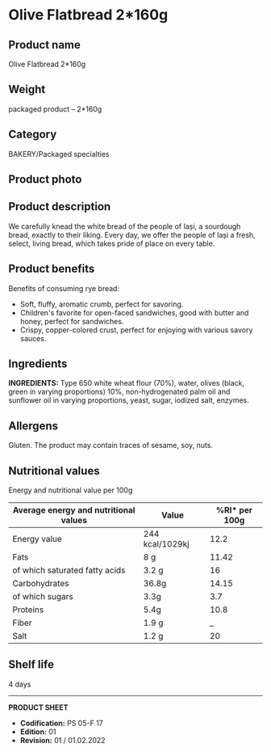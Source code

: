 # Olive Flatbread 2*160g

## Product name
Olive Flatbread 2*160g

## Weight
packaged product – 2*160g

## Category
BAKERY/Packaged specialties

## Product photo


## Product description
We carefully knead the white bread of the people of Iași, a sourdough bread, exactly to their liking. Every day, we offer the people of Iași a fresh, select, living bread, which takes pride of place on every table.

## Product benefits
Benefits of consuming rye bread:

- Soft, fluffy, aromatic crumb, perfect for savoring.
- Children's favorite for open-faced sandwiches, good with butter and honey, perfect for sandwiches.
- Crispy, copper-colored crust, perfect for enjoying with various savory sauces.


## Ingredients
**INGREDIENTS:** Type 650 white wheat flour (70%), water, olives (black, green in varying proportions) 10%, non-hydrogenated palm oil and sunflower oil in varying proportions, yeast, sugar, iodized salt, enzymes.

## Allergens
Gluten. The product may contain traces of sesame, soy, nuts.


## Nutritional values
Energy and nutritional value per 100g

| Average energy and nutritional values | Value | %RI* per 100g |
| ------------------------------------- | ------ | --------------- |
| Energy value                         | 244 kcal/1029kj | 12.2           |
| Fats                                 | 8 g    | 11.42          |
| of which saturated fatty acids       | 3.2 g  | 16             |
| Carbohydrates                        | 36.8g  | 14.15          |
| of which sugars                      | 3.3g   | 3.7            |
| Proteins                             | 5.4g   | 10.8           |
| Fiber                                | 1.9 g  | _               |
| Salt                                 | 1.2 g  | 20             |

## Shelf life
4 days

---
**PRODUCT SHEET**
- **Codification:** PS 05-F 17
- **Edition:** 01
- **Revision:** 01 / 01.02.2022
